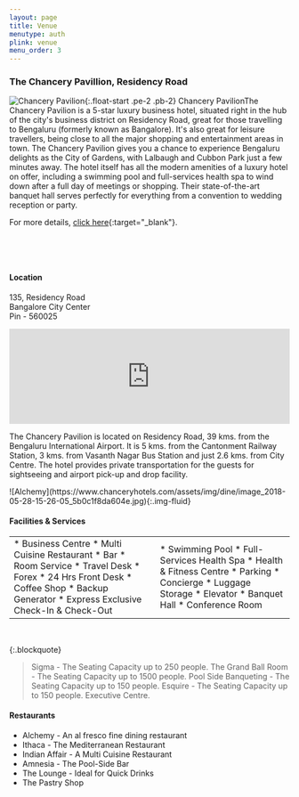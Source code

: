 ```yaml
---
layout: page
title: Venue
menutype: auth
plink: venue
menu_order: 3
---
```


### The Chancery Pavillion, Residency Road

![Chancery Pavilion](https://www.comsnets.org/archive/2019/assets/img/hotels/chancery-pav.jpg){:.float-start .pe-2 .pb-2} Chancery PavilionThe Chancery Pavilion is a 5-star luxury business hotel, situated right in the hub of the city's business district on Residency Road, great for those travelling to Bengaluru (formerly known as Bangalore). It's also great for leisure travellers, being close to all the major shopping and entertainment areas in town. The Chancery Pavilion gives you a chance to experience Bengaluru delights as the City of Gardens, with Lalbaugh and Cubbon Park just a few minutes away. The hotel itself has all the modern amenities of a luxury hotel on offer, including a swimming pool and full-services health spa to wind down after a full day of meetings or shopping. Their state-of-the-art banquet hall serves perfectly for everything from a convention to wedding reception or party.

For more details, [click here](https://www.chanceryhotels.com/the-chancery-pavilion/){:target="_blank"}.

&nbsp;

&nbsp;

#### Location

135, Residency Road \
Bangalore City Center \
Pin - 560025

<iframe scrolling="no" marginheight="0" marginwidth="0" src="https://maps.google.co.in/maps?oe=utf-8&amp;client=firefox-a&amp;ie=UTF8&amp;gl=in&amp;daddr=The+Chancery+Pavilion,+FM+Cariappa+Rd,+Bangalore,+Karnataka+560025&amp;saddr=Bengaluru+International+Airport+Limited,+Bial+Road,+Bengaluru,+Karnataka+560300&amp;panel=1&amp;f=d&amp;fb=1&amp;dirflg=d&amp;geocode=FXRtyQAdwMChBCGOQSmh6XBsKSllYkR1_hyuOzGOQSmh6XBsKQ%3BFX3YxQAddg-gBCEbLKHuWJp7jynr8jy21xWuOzEbLKHuWJp7jw&amp;t=m&amp;ll=13.082822,77.647934&amp;spn=0.114369,0.175095&amp;z=11&amp;output=embed" width="100%" height="171" frameborder="0"></iframe>

The Chancery Pavilion is located on Residency Road, 39 kms. from the Bengaluru International Airport. It is 5 kms. from the Cantonment Railway Station, 3 kms. from Vasanth Nagar Bus Station and just 2.6 kms. from City Centre. The hotel provides private transportation for the guests for sightseeing and airport pick-up and drop facility.

<div class="col col-lg-10 offset-lg-1" markdown=1>
![Alchemy](https://www.chanceryhotels.com/assets/img/dine/image_2018-05-28-15-26-05_5b0c1f8da604e.jpg){:.img-fluid}
</div>

#### Facilities & Services
<table markdown=1>
<tr markdown=1>
<td markdown=1>
* Business Centre
* Multi Cuisine Restaurant
* Bar
* Room Service
* Travel Desk
* Forex
* 24 Hrs Front Desk
* Coffee Shop
* Backup Generator
* Express Exclusive Check-In & Check-Out
</td>
<td markdown=1>
* Swimming Pool
* Full-Services Health Spa
* Health & Fitness Centre
* Parking
* Concierge
* Luggage Storage
* Elevator
* Banquet Hall
* Conference Room
</td>
</tr>
</table>

&nbsp;

{:.blockquote}
> Sigma - The Seating Capacity up to 250 people. The Grand Ball Room - The Seating Capacity up to 1500 people. Pool Side Banqueting - The Seating Capacity up to 150 people. Esquire - The Seating Capacity up to 150 people. Executive Centre.


#### Restaurants

* Alchemy - An al fresco fine dining restaurant
* Ithaca - The Mediterranean Restaurant
* Indian Affair - A Multi Cuisine Restaurant
* Amnesia - The Pool-Side Bar
* The Lounge - Ideal for Quick Drinks
* The Pastry Shop